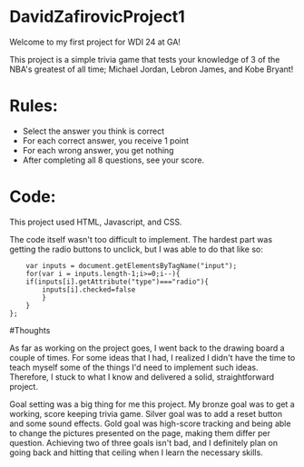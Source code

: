 # DavidZafirovicProject1

Welcome to my first project for WDI 24 at GA!

This project is a simple trivia game that tests your knowledge of 3 of the NBA's greatest of all time; Michael Jordan, Lebron James, and Kobe Bryant!


# Rules:

* Select the answer you think is correct
* For each correct answer, you receive 1 point
* For each wrong answer, you get nothing
* After completing all 8 questions, see your score.


# Code:
This project used HTML, Javascript, and CSS.

The code itself wasn't too difficult to implement. The hardest part was getting the radio buttons to unclick, but I was able to do that like so:

```var unchecked = function() {
    var inputs = document.getElementsByTagName("input");
    for(var i = inputs.length-1;i>=0;i--){
    if(inputs[i].getAttribute("type")==="radio"){
        inputs[i].checked=false
        }
    }
};
```

#Thoughts

As far as working on the project goes, I went back to the drawing board a couple of times. For some ideas that I had, I realized I didn't have the time to teach myself some of the things I'd need to implement such ideas. Therefore, I stuck to what I know and delivered a solid, straightforward project.

Goal setting was a big thing for me this project. My bronze goal was to get a working, score keeping trivia game. Silver goal was to add a reset button and some sound effects. Gold goal was high-score tracking and being able to change the pictures presented on the page, making them differ per question.
Achieving two of three goals isn't bad, and I definitely plan on going back and hitting that ceiling when I learn the necessary skills.
